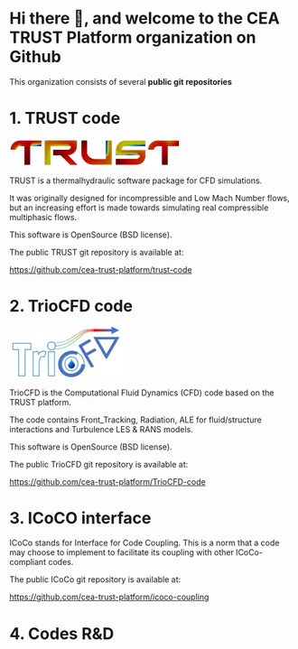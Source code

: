 # Hi there 👋, and welcome to the __CEA TRUST Platform organization__ on Github

This organization consists of several **public git repositories**

# **1. TRUST code**

<img src="https://github.com/cea-trust-platform/.github/blob/main/profile/trust.png" style="width:8cm;">

TRUST is a thermalhydraulic software package for CFD simulations.

It was originally designed for incompressible and Low Mach Number flows, but an increasing effort is made towards simulating real compressible multiphasic flows.

This software is OpenSource (BSD license).

The public TRUST git repository is available at:

https://github.com/cea-trust-platform/trust-code


# **2. TrioCFD code**

<img src="https://github.com/cea-trust-platform/.github/blob/main/profile/tcfd.png">

TrioCFD is the Computational Fluid Dynamics (CFD) code based on the TRUST platform.

The code contains Front_Tracking, Radiation, ALE for fluid/structure interactions and Turbulence LES & RANS models.

This software is OpenSource (BSD license).

The public TrioCFD git repository is available at:

https://github.com/cea-trust-platform/TrioCFD-code


# **3. ICoCO interface**

ICoCo stands for Interface for Code Coupling. This is a norm that a code may choose to implement to facilitate its coupling with other ICoCo-compliant codes.

The public ICoCo git repository is available at:

https://github.com/cea-trust-platform/icoco-coupling

# **4. Codes R&D**
